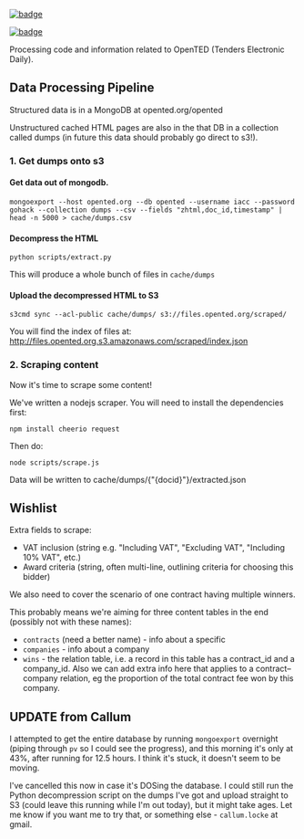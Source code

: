 <a href="https://datahub.io/core/opented"><img src="https://badgen.net/badge/icon/View%20on%20datahub.io/orange?icon=https://datahub.io/datahub-cube-badge-icon.svg&label&scale=1.25)" alt="badge" /></a>

<a href="https://datahub.io/core/opented"><img src="https://badgen.net/badge/icon/View%20on%20datahub.io/orange?icon=https://datahub.io/datahub-cube-badge-icon.svg&label&scale=1.25)" alt="badge" /></a>

Processing code and information related to OpenTED (Tenders Electronic Daily).

## Data Processing Pipeline

Structured data is in a MongoDB at opented.org/opented

Unstructured cached HTML pages are also in the that DB in a collection called dumps (in future this data should probably go direct to s3!).

### 1. Get dumps onto s3

#### Get data out of mongodb.

    mongoexport --host opented.org --db opented --username iacc --password gohack --collection dumps --csv --fields "zhtml,doc_id,timestamp" | head -n 5000 > cache/dumps.csv

#### Decompress the HTML

    python scripts/extract.py

This will produce a whole bunch of files in `cache/dumps`

#### Upload the decompressed HTML to S3

    s3cmd sync --acl-public cache/dumps/ s3://files.opented.org/scraped/

You will find the index of files at: http://files.opented.org.s3.amazonaws.com/scraped/index.json


### 2. Scraping content

Now it's time to scrape some content!

We've written a nodejs scraper. You will need to install the dependencies first:

    npm install cheerio request

Then do:

    node scripts/scrape.js

Data will be written to cache/dumps/{"{docid}"}/extracted.json


## Wishlist

Extra fields to scrape:

* VAT inclusion (string e.g. "Including VAT", "Excluding VAT", "Including 10% VAT", etc.)
* Award criteria (string, often multi-line, outlining criteria for choosing this bidder)

We also need to cover the scenario of one contract having multiple winners.

This probably means we're aiming for three content tables in the end (possibly not with these names):

* `contracts` (need a better name) - info about a specific 
* `companies` - info about a company
* `wins` - the relation table, i.e. a record in this table has a contract_id and a company_id. Also we can add extra info here that applies to a contract–company relation, eg the proportion of the total contract fee won by this company.


## UPDATE from Callum

I attempted to get the entire database by running `mongoexport` overnight (piping through `pv` so I could see the progress), and this morning it's only at 43%, after running for 12.5 hours. I think it's stuck, it doesn't seem to be moving. 

I've cancelled this now in case it's DOSing the database. I could still run the Python decompression script on the dumps I've got and upload straight to S3 (could leave this running while I'm out today), but it might take ages. Let me know if you want me to try that, or something else - `callum.locke` at gmail. 
